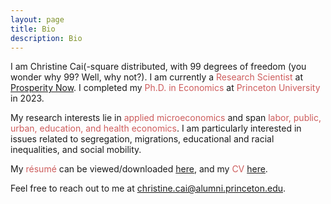 ```yaml
---
layout: page
title: Bio
description: Bio
---
```


I am Christine Cai(-square distributed, with 99 degrees of freedom (you wonder why 99? Well, why not?). I am currently a <font color="IndianRed">Research Scientist</font> at <a href="https://prosperitynow.org">Prosperity Now</a>. I completed my <font color="IndianRed">Ph.D. in Economics</font> at <font color="IndianRed">Princeton University</font> in 2023.
	
My research interests lie in <font color="IndianRed">applied microeconomics</font> and span <font color="IndianRed">labor, public, urban, education, and health economics</font>. I am particularly interested in issues related to segregation, migrations, educational and racial inequalities, and social mobility.
	
My <font color="IndianRed">résumé</font> can be viewed/downloaded <a href="/assets/pdf/Christine_Cai_resume.pdf">here</a>, and my <font color="IndianRed">CV</font> <a href="/assets/pdf/Christine_Cai_CV.pdf">here</a>.
	
Feel free to reach out to me at <a href="mailto:christine.cai@alumni.princeton.edu">christine.cai@alumni.princeton.edu</a>.
